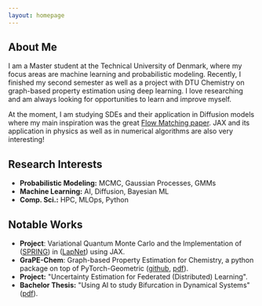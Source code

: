 ```yaml
---
layout: homepage
---
```


## About Me

I am a Master student at the Technical University of Denmark, where my focus areas are machine learning and probabilistic modeling. Recently, I finished my second semester
as well as a project with DTU Chemistry on graph-based property estimation using deep learning. I love researching and am always looking for
opportunities to learn and improve myself.

At the moment, I am studying SDEs and their application in Diffusion models where my main
inspiration was the great [Flow Matching paper](https://arxiv.org/abs/2210.02747"). JAX and its
application in physics as well as in numerical algorithms are also very interesting!




## Research Interests

- **Probabilistic Modeling:**  MCMC, Gaussian Processes, GMMs
- **Machine Learning:** AI, Diffusion, Bayesian ML
- **Comp. Sci.:** HPC, MLOps, Python




## Notable Works

- **Project**: Variational Quantum Monte Carlo and the Implementation of ([SPRING](https://arxiv.org/abs/2401.10190)) in ([LapNet](https://www.nature.com/articles/s42256-024-00794-x)) using JAX.
- **GraPE-Chem**: Graph-based Property Estimation for Chemistry, a python package on top of PyTorch-Geometric ([github](https://github.com/aerte/GraPE), [pdf](./assets/files/GraPE-Chem-report.pdf)).
- **Project:** "Uncertainty Estimation for Federated (Distributed) Learning".
- **Bachelor Thesis:** "Using AI to study Bifurcation in Dynamical Systems" ([pdf](./assets/files/AI-for-Bifurcations.pdf)).

